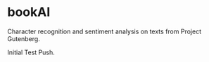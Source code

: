 # bookAI
Character recognition and sentiment analysis on texts from Project Gutenberg.

Initial Test Push.
